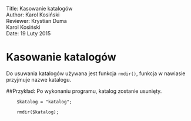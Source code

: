 Title: 		Kasowanie katalogów  
Author:		Karol Kosiński  
Reviewer:	Krystian Duma  
			Karol Kosiński  
Date: 		19 Luty 2015  

# Kasowanie katalogów

Do usuwania katalogów używana jest funkcja `rmdir()`, funkcja w nawiasie przyjmuje nazwe katalogu.

##Przykład:
Po wykonaniu programu, katalog zostanie usunięty.

		$katalog = "katalog";

		rmdir($katalog);
